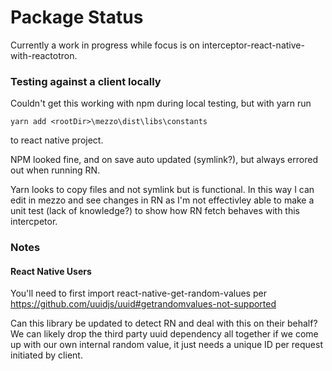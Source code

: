 # Package Status

Currently a work in progress while focus is on interceptor-react-native-with-reactotron.

### Testing against a client locally

Couldn't get this working with npm during local testing, but with yarn run

`yarn add <rootDir>\mezzo\dist\libs\constants`

to react native project.

NPM looked fine, and on save auto updated (symlink?), but always errored out when running RN.

Yarn looks to copy files and not symlink but is functional. In this way I can edit in mezzo and see changes in RN as I'm not effectivley able to make a unit test
(lack of knowledge?) to show how RN fetch behaves with this intercpetor.

### Notes

#### React Native Users

You'll need to first import react-native-get-random-values per https://github.com/uuidjs/uuid#getrandomvalues-not-supported

Can this library be updated to detect RN and deal with this on their behalf?
We can likely drop the third party uuid dependency all together if we come up with our own internal random value, it just needs a unique ID per request initiated by client.
